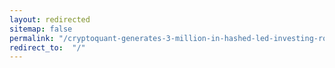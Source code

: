 ```yaml
---
layout: redirected
sitemap: false
permalink: "/cryptoquant-generates-3-million-in-hashed-led-investing-round/"
redirect_to:  "/"
---
```

